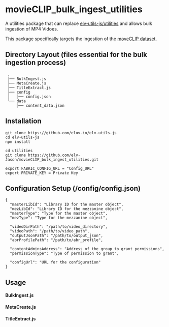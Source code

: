 # movieCLIP_bulk_ingest_utilities

A utilities package that can replace [elv-utils-js/utilities](https://github.com/eluv-io/elv-utils-js/) and allows bulk ingestion of MP4 Vidoes.

This package specifically targets the ingestion of the [moveCLIP dataset](https://sail.usc.edu/~mica/MovieCLIP//).

## Directory Layout (files essential for the bulk ingestion process)

     .
     ├── BulkIngest.js
     ├── MetaCreate.js
     ├── TitleExtract.js
     ├── config
     │   ├── config.json
     └── data
         ├── content_data.json

## Installation

```
git clone https://github.com/eluv-io/elv-utils-js
cd elv-utils-js
npm install

cd utilities
git clone https://github.com/elv-Jason/movieCLIP_bulk_ingest_utilities.git

export FABRIC_CONFIG_URL = "Config_URL"
export PRIVATE_KEY = Private Key
```

## Configuration Setup (/config/config.json)

```
{
  "masterLibId": "Library ID for the master object",
  "mezLibId": "Library ID for the mezzanine object",
  "masterType": "Type for the master object",
  "mezType": "Type for the mezzanine object",
  
  "videoDirPath": "/path/to/video_directory",
  "videoPath": "/path/to/video_path",
  "outputJsonPath": "/path/to/output_json",
  "abrProfilePath": "/path/to/abr_profile",
  
  "contentAdminsAddress": "Address of the group to grant permissions",
  "permissionType": "Type of permission to grant",
  
  "configUrl": "URL for the configuration"
}
```

## Usage

#### BulkIngest.js


#### MetaCreate.js
#### TitleExtract.js
